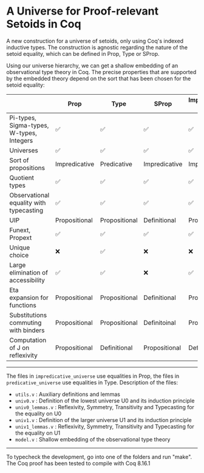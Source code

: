 # A Universe for Proof-relevant Setoids in Coq

A new construction for a universe of setoids, only using Coq's indexed inductive
types. The construction is agnostic regarding the nature of the setoid equality,
which can be defined in Prop, Type or SProp.

Using our universe hierarchy, we can get a shallow embedding of an observational
type theory in Coq. The precise properties that are supported by the embedded
theory depend on the sort that has been chosen for the setoid equality:

|                                          | Prop          | Type          | SProp         | Impredicative-Set |
| ---------------------------------------- | ------------- | ------------- | ------------- | ----------------- |
| Pi-types, Sigma-types, W-types, Integers | ✅             | ✅             | ✅             | ✅                 |
| Universes                                | ✅             | ✅             | ✅             | ✅                 |
| Sort of propositions                     | Impredicative | Predicative   | Impredicative | Impredicative     |
| Quotient types                           | ✅             | ✅             | ✅             | ✅                 |
| Observational equality with typecasting  | ✅             | ✅             | ✅             | ✅                 |
| UIP                                      | Propositional | Propositional | Definitional  | Propositional     |
| Funext, Propext                          | ✅             | ✅             | ✅             | ✅                 |
| Unique choice                            | ❌             | ✅             | ❌             | ❌                 |
| Large elimination of accessibility       | ✅             | ✅             | ❌             | ✅                 |
| Eta expansion for functions              | Propositional | Propositional | Definitional  | Propositional     |
| Substitutions commuting with binders     | Propositional | Propositional | Definitoinal  | Propositional     |
| Computation of J on reflexivity          | Propositional | Definitional  | Propositional | Definitional      |

-------

The files in `impredicative_universe` use equalities in Prop, the files in `predicative_universe` use equalities in Type.
Description of the files:
- `utils.v` : Auxiliary definitions and lemmas
- `univ0.v` : Definition of the lowest universe U0 and its induction principle
- `univ0_lemmas.v` : Reflexivity, Symmetry, Transitivity and Typecasting for the equality on U0
- `univ1.v` : Definition of the larger universe U1 and its induction principle
- `univ1_lemmas.v` : Reflexivity, Symmetry, Transitivity and Typecasting for the equality on U1
- `model.v` : Shallow embedding of the observational type theory

-------

To typecheck the development, go into one of the folders and run "make".
The Coq proof has been tested to compile with Coq 8.16.1
